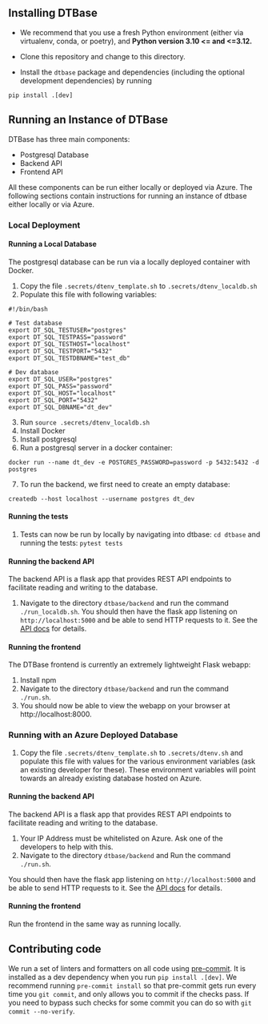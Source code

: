 ## Installing DTBase

* We recommend that you use a fresh Python environment (either via virtualenv, conda, or poetry), and **Python version 3.10 <= and <=3.12.**

* Clone this repository and change to this directory.
* Install the `dtbase` package and dependencies (including the optional development dependencies) by running
```
pip install .[dev]
```

## Running an Instance of DTBase

DTBase has three main components:

- Postgresql Database
- Backend API
- Frontend API

All these components can be run either locally or deployed via Azure. The following sections contain instructions for running an instance of dtbase either locally or via Azure.

### Local Deployment

#### Running a Local Database

The postgresql database can be run via a locally deployed container with Docker.

1. Copy the file `.secrets/dtenv_template.sh` to `.secrets/dtenv_localdb.sh`
2. Populate this file with following variables:

```
#!/bin/bash

# Test database
export DT_SQL_TESTUSER="postgres"
export DT_SQL_TESTPASS="password"
export DT_SQL_TESTHOST="localhost"
export DT_SQL_TESTPORT="5432"
export DT_SQL_TESTDBNAME="test_db"

# Dev database
export DT_SQL_USER="postgres"
export DT_SQL_PASS="password"
export DT_SQL_HOST="localhost"
export DT_SQL_PORT="5432"
export DT_SQL_DBNAME="dt_dev"
```
3. Run `source .secrets/dtenv_localdb.sh`
4. Install Docker
5. Install postgresql
6. Run a postgresql server in a docker container:

`docker run --name dt_dev -e POSTGRES_PASSWORD=password -p 5432:5432 -d postgres`

7. To run the backend, we first need to create an empty database:

`createdb --host localhost --username postgres dt_dev`

#### Running the tests

1. Tests can now be run by locally by navigating into dtbase: `cd dtbase` and running the tests: `pytest tests`

#### Running the backend API

The backend API is a flask app that provides REST API endpoints to facilitate reading and writing to the database.
1. Navigate to the directory `dtbase/backend` and run the command `./run_localdb.sh`. You should then have the flask app listening on `http://localhost:5000` and be able to send HTTP requests to it.  See the [API docs](dtbase/backend/README.md) for details.

#### Running the frontend

The DTBase frontend is currently an extremely lightweight Flask webapp:
1. Install npm
2. Navigate to the directory `dtbase/backend` and run the command `./run.sh`.
3. You should now be able to view the webapp on your browser at http://localhost:8000.


### Running with an Azure Deployed Database

1. Copy the file `.secrets/dtenv_template.sh` to `.secrets/dtenv.sh` and populate this file with values for the various environment variables (ask an existing developer for these). These environment variables will point towards an already existing database hosted on Azure.

#### Running the backend API

The backend API is a flask app that provides REST API endpoints to facilitate reading and writing to the database.

1. Your IP Address must be whitelisted on Azure. Ask one of the developers to help with this.
2. Navigate to the directory `dtbase/backend` and Run the command `./run.sh`.

You should then have the flask app listening on `http://localhost:5000` and be able to send HTTP requests to it.  See the [API docs](dtbase/backend/README.md) for details.

#### Running the frontend

Run the frontend in the same way as running locally.

## Contributing code

We run a set of linters and formatters on all code using [pre-commit](https://pre-commit.com/).
It is installed as a dev dependency when you run `pip install .[dev]`.
We recommend running `pre-commit install` so that pre-commit gets run every time you `git commit`, and only allows you to commit if the checks pass.
If you need to bypass such checks for some commit you can do so with `git commit --no-verify`.
